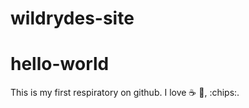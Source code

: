 # wildrydes-site


# hello-world
This is my first respiratory on github.
I love :coffee: :pizza:, :chips:.
